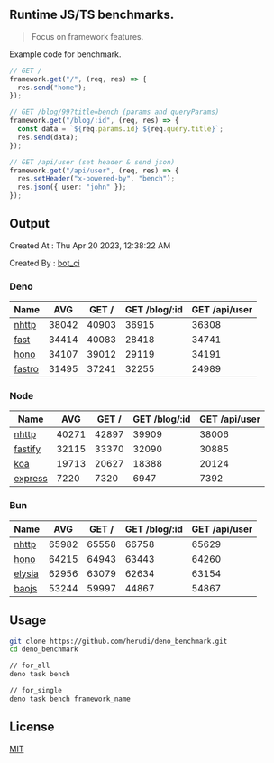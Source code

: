 ## Runtime JS/TS benchmarks.

> Focus on framework features.

Example code for benchmark.
```ts
// GET /
framework.get("/", (req, res) => {
  res.send("home");
});

// GET /blog/99?title=bench (params and queryParams)
framework.get("/blog/:id", (req, res) => {
  const data = `${req.params.id} ${req.query.title}`;
  res.send(data);
});

// GET /api/user (set header & send json)
framework.get("/api/user", (req, res) => {
  res.setHeader("x-powered-by", "bench");
  res.json({ user: "john" });
});
```

## Output
Created At : Thu Apr 20 2023, 12:38:22 AM

Created By : [bot_ci](https://github.com/herudi/deno_benchmarks/commits?author=github-actions%5Bbot%5D)


### Deno
|Name|AVG|GET /|GET /blog/:id|GET /api/user|
|----|----|----|----|----|
|[nhttp](https://github.com/nhttp/nhttp)|38042|40903|36915|36308|
|[fast](https://github.com/danteissaias/fast)|34414|40083|28418|34741|
|[hono](https://github.com/honojs/hono)|34107|39012|29119|34191|
|[fastro](https://github.com/fastrodev/fastro)|31495|37241|32255|24989|
  


### Node
|Name|AVG|GET /|GET /blog/:id|GET /api/user|
|----|----|----|----|----|
|[nhttp](https://github.com/nhttp/nhttp)|40271|42897|39909|38006|
|[fastify](https://github.com/fastify/fastify)|32115|33370|32090|30885|
|[koa](https://github.com/koajs/koa)|19713|20627|18388|20124|
|[express](https://github.com/expressjs/express)|7220|7320|6947|7392|
  


### Bun
|Name|AVG|GET /|GET /blog/:id|GET /api/user|
|----|----|----|----|----|
|[nhttp](https://github.com/nhttp/nhttp)|65982|65558|66758|65629|
|[hono](https://github.com/honojs/hono)|64215|64943|63443|64260|
|[elysia](https://github.com/elysiajs/elysia)|62956|63079|62634|63154|
|[baojs](https://github.com/mattreid1/baojs)|53244|59997|44867|54867|
  



## Usage

```bash
git clone https://github.com/herudi/deno_benchmark.git
cd deno_benchmark

// for_all
deno task bench

// for_single
deno task bench framework_name
```

## License

[MIT](LICENSE)

